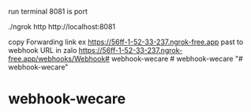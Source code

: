 run terminal 
8081 is port

./ngrok http http://localhost:8081

copy Forwarding link ex https://56ff-1-52-33-237.ngrok-free.app
past to webhook URL in zalo https://56ff-1-52-33-237.ngrok-free.app/webhooks/Webhook#   w e b h o o k - w e c a r e  
 #   w e b h o o k - w e c a r e  
 "# webhook-wecare" 
# webhook-wecare
